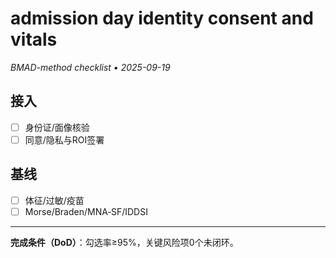 # admission day identity consent and vitals

_BMAD-method checklist • 2025-09-19_

## 接入

- [ ] 身份证/面像核验
- [ ] 同意/隐私与ROI签署

## 基线

- [ ] 体征/过敏/疫苗
- [ ] Morse/Braden/MNA‑SF/IDDSI

---

**完成条件（DoD）**：勾选率≥95%，关键风险项0个未闭环。
